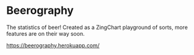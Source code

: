 # Beerography

The statistics of beer! Created as a ZingChart playground of sorts, more features are on their way soon.

https://beerography.herokuapp.com/
